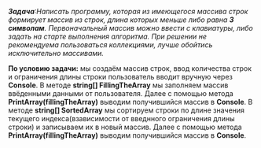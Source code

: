 ***Задача**:Написать программу, которая из имеющегося массива строк формирует массив из строк, длина которых
меньше либо равна **3 символам**. Первоначальный массив можно ввести с клавиатуры,
 либо задать на старте выполнения алгоритма. При решении не рекомендуема пользоваться коллекциями, лучше 
 обойтись исключительно массивами.*


**По условию задачи:** мы создаём массив строк, ввод количества строк и ограничения длины строки пользователь вводит вручную через **Console**.
В методе **string[] FillingTheArray** мы заполняем массив ввёденными данными от пользователя. Далее с помощью метода **PrintArray(fillingTheArray)** выводим получившийся массив в **Console**. В методе **string[] SortedArray** мы сортируем строки по длине значения текущего индекса(взависимости от введнного ограничения длины строки) и записываем их в новый массив. Далее с помощью метода **PrintArray(fillingTheArray)** выводим получившийся массив в **Console**.